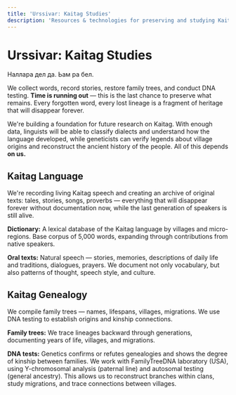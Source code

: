 ```yaml
---
title: 'Urssivar: Kaitag Studies'
description: 'Resources & technologies for preserving and studying Kaitag language, culture, history, and people.'
---
```


<script setup>
import { useHead } from '@unhead/vue'

useHead({
  link: [{
    rel: 'preload',
    as: 'image',
    href: '/map.webp',
    type: 'image/webp',
  }],
})
</script>

# Urssivar: Kaitag Studies

<p class="italic" lang="xdq">Наллара дел да. Ьам ра бел.</p>

We collect words, record stories, restore family trees, and conduct DNA testing.
**Time is running out** — this is the last chance to preserve what remains.
Every forgotten word, every lost lineage is a fragment of heritage that will disappear forever.

<VillageMap />

We're building a foundation for future research on Kaitag.
With enough data, linguists will be able to classify dialects and understand how the language
developed,
while geneticists can verify legends about village origins and reconstruct the ancient history of
the
people.
All of this depends **on us.**

## <ULink to="https://codex.urssivar.com">Kaitag Language</ULink>

We're recording living Kaitag speech and creating an archive of original texts: tales, stories,
songs,
proverbs —
everything that will disappear forever without documentation now, while the last generation of
speakers
is
still alive.

**Dictionary:** A lexical database of the Kaitag language by villages and
micro-regions.
Base corpus of 5,000 words, expanding through contributions from native speakers.

**Oral texts:** Natural speech — stories, memories, descriptions of daily life and
traditions,
dialogues, prayers. We document not only vocabulary, but also patterns of thought, speech style, and
culture.

## <ULink to="https://www.familytreedna.com/groups/kaitag/about">Kaitag Genealogy</ULink>

We compile family trees — names, lifespans, villages, migrations.
We use DNA testing to establish origins and kinship connections.

**Family trees:** We trace lineages backward through generations, documenting years of
life,
villages, and migrations.

**DNA tests:** Genetics confirms or refutes genealogies and shows the degree of kinship
between
families.
We work with FamilyTreeDNA laboratory (USA), using Y-chromosomal analysis (paternal line) and
autosomal
testing (general ancestry).
This allows us to reconstruct branches within clans, study migrations, and trace connections between
villages.

<Stamp />
